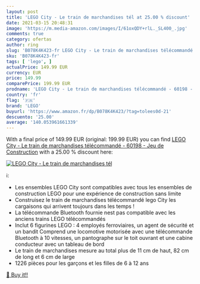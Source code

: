 ```yaml
---
layout: post
title: 'LEGO City - Le train de marchandises tél at 25.00 % discount'
date: 2021-03-15 20:48:31
image: 'https://m.media-amazon.com/images/I/61oxQDY+rlL._SL400_.jpg'
comments: true
category: ofertas
author: ring
slug: 'B078K4K423-fr LEGO City - Le train de marchandises télécommandé - 60198...'
sku: 'B078K4K423-fr'
tags: [ 'lego', ]
actualPrice: 149.99 EUR
currency: EUR
price: 149.99
comparePrice: 199.99 EUR
prodname: 'LEGO City - Le train de marchandises télécommandé - 60198 - Jeu de Construction'
country: 'fr'
flag: '🇫🇷'
brand: 'LEGO'
buyurl: 'https://www.amazon.fr/dp/B078K4K423/?tag=tolees0d-21'
descuento: '25.00'
average: '140.053961661339'
---
```


With a final price of 149.99 EUR (original: 199.99 EUR) you can find [LEGO City - Le train de marchandises télécommandé - 60198 - Jeu de Construction](https://www.amazon.fr/dp/B078K4K423/?tag=tolees0d-21) with a  25.00 % discount here:

[![LEGO City - Le train de marchandises tél](https://m.media-amazon.com/images/I/61oxQDY+rlL._SL400_.jpg)](https://www.amazon.fr/dp/B078K4K423/?tag=tolees0d-21)

ℹ️:

- Les ensembles LEGO City sont compatibles avec tous les ensembles de construction LEGO pour une expérience de construction sans limite
- Construisez le train de marchandises télécommandé lego City les cargaisons qui arrivent toujours dans les temps !
- La télécommande Bluetooth fournie nest pas compatible avec les anciens trains LEGO télécommandés
- Inclut 6 figurines LEGO : 4 employés ferroviaires, un agent de sécurité et un bandit Comprend une locomotive motorisée avec une télécommande Bluetooth à 10 vitesses, un pantographe sur le toit ouvrant et une cabine conducteur avec un tableau de bord
- Le train de marchandises mesure au total plus de 11 cm de haut, 82 cm de long et 6 cm de large
- 1226 pièces pour les garçons et les filles de 6 à 12 ans

[🛒 Buy it!!](https://www.amazon.fr/dp/B078K4K423/?tag=tolees0d-21)
